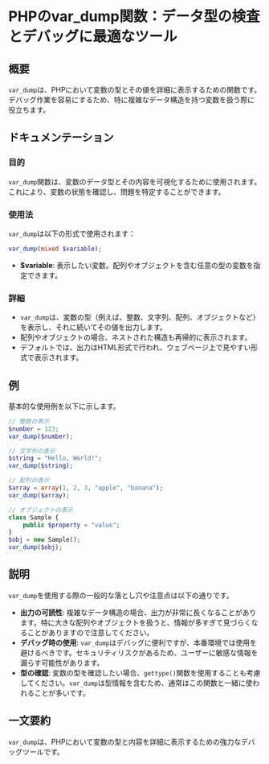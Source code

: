 <!--
Meta Description: # PHPのvar_dump関数：データ型の検査とデバッグに最適なツール ## 概要 `var_dump`は、PHPにおいて変数の型とその値を詳細に表示するための関数です。デバッグ作業を容易にするため、特に複雑なデータ構造を持つ変数を扱う際に役立ちます。 ## ドキュメンテーション ### 目的 `...
Meta Keywords: var_dump, array, php, variable, number
-->

# PHPのvar_dump関数：データ型の検査とデバッグに最適なツール

## 概要
`var_dump`は、PHPにおいて変数の型とその値を詳細に表示するための関数です。デバッグ作業を容易にするため、特に複雑なデータ構造を持つ変数を扱う際に役立ちます。

## ドキュメンテーション
### 目的
`var_dump`関数は、変数のデータ型とその内容を可視化するために使用されます。これにより、変数の状態を確認し、問題を特定することができます。

### 使用法
`var_dump`は以下の形式で使用されます：

```php
var_dump(mixed $variable);
```

- **$variable**: 表示したい変数。配列やオブジェクトを含む任意の型の変数を指定できます。

### 詳細
- `var_dump`は、変数の型（例えば、整数、文字列、配列、オブジェクトなど）を表示し、それに続いてその値を出力します。
- 配列やオブジェクトの場合、ネストされた構造も再帰的に表示されます。
- デフォルトでは、出力はHTML形式で行われ、ウェブページ上で見やすい形式で表示されます。

## 例
基本的な使用例を以下に示します。

```php
// 整数の表示
$number = 123;
var_dump($number);

// 文字列の表示
$string = "Hello, World!";
var_dump($string);

// 配列の表示
$array = array(1, 2, 3, "apple", "banana");
var_dump($array);

// オブジェクトの表示
class Sample {
    public $property = "value";
}
$obj = new Sample();
var_dump($obj);
```

## 説明
`var_dump`を使用する際の一般的な落とし穴や注意点は以下の通りです。

- **出力の可読性**: 複雑なデータ構造の場合、出力が非常に長くなることがあります。特に大きな配列やオブジェクトを扱うと、情報が多すぎて見づらくなることがありますので注意してください。
- **デバッグ時の使用**: `var_dump`はデバッグに便利ですが、本番環境では使用を避けるべきです。セキュリティリスクがあるため、ユーザーに敏感な情報を漏らす可能性があります。
- **型の確認**: 変数の型を確認したい場合、`gettype()`関数を使用することも考慮してください。`var_dump`は型情報を含むため、通常はこの関数と一緒に使われることが多いです。

## 一文要約
`var_dump`は、PHPにおいて変数の型と内容を詳細に表示するための強力なデバッグツールです。